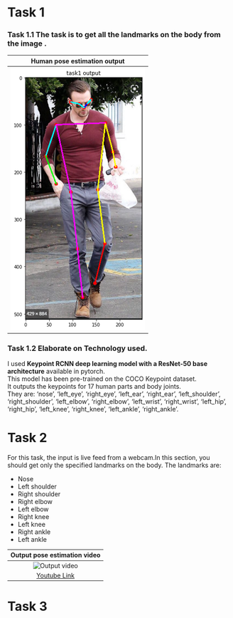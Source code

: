 # Task 1
### Task  1.1 The task  is to get all the landmarks on the body from the image . 
|Human pose estimation output|
|:------------:|
|![Output Image](./images/output_image.png)|

### Task 1.2 Elaborate on Technology  used. 
I used **Keypoint RCNN deep learning model with a ResNet-50 base architecture** available in pytorch. <br/>
This model has been pre-trained on the COCO Keypoint dataset.<br/>
It outputs the keypoints for 17 human parts and body joints. <br/>
They are: ‘nose’,  ‘left_eye’, ‘right_eye’, ‘left_ear’, ‘right_ear’, ‘left_shoulder’, ‘right_shoulder’, ‘left_elbow’, ‘right_elbow’, ‘left_wrist’, ‘right_wrist’, ‘left_hip’, ‘right_hip’, ‘left_knee’, ‘right_knee’, ‘left_ankle’, ‘right_ankle’.

# Task 2 
For this task, the input is live feed from a webcam.In this section, you should get only  the specified landmarks on the body.
The landmarks are:
- Nose
- Left shoulder 
- Right shoulder
- Right elbow
- Left elbow
- Right knee
- Left knee 
- Right ankle
- Left ankle

|Output pose estimation video|
|:------------:|
|![Output video](./images/task2.gif)|
|[Youtube Link](https://www.youtube.com/watch?v=IKSU_8M1veY)|


# Task 3

